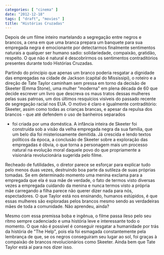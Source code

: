 ```yaml
---
categories: [ "cinema" ]
date: "2012-12-18"
tags: [ "draft", "movies" ]
title: "Histórias Cruzadas"
---
```

Depois de um filme inteiro martelando a segregação entre negros e
brancos, a cena em que uma branca prepara um banquete para sua empregada
negra é emocionante por detectarmos finalmente sentimentos naturais
a qualquer ser humano sadio: solidariedade, compaixão, gratidão,
respeito. O que não é natural é descobrirmos os sentimentos
contraditórios presentes durante todo Histórias Cruzadas.

Partindo do princípio que apenas um branco poderia resgatar a dignidade
das empregadas na cidade de Jackson (capital do Mississipi), o roteiro e
a direção de Tate Taylor caminham sem pressa em torno da decisão de
Skeeter (Emma Stone), uma mulher "moderna" em plena década de 60 que
decide escrever um livro que descreva os maus tratos dessas mulheres
pelas suas patroas, um dos últimos resquícios visíveis do passado
recente de segregação racial nos EUA. O motivo é claro e igualmente
contraditório: Skeeter, assim como todas as crianças brancas, e apesar
da repulsa dos brancos - que até defendem o uso de banheiros separados
- foi criada por uma doméstica. A infância inteira de Skeeter foi
construída sob a visão da velha empregada negra da sua família, que
um belo dia foi misteriosamente demitida. Já crescida e lendo textos
políticos da época, a conclusão de Skeeter sobre a exploração das
empregadas é óbvia, o que torna a personagem mais um processo natural
na evolução moral daquele povo do que propriamente a visionária
revolucionária sugerida pelo filme.

Recheado de futilidades, o diretor parece se esforçar para explicar
tudo pelo menos duas vezes, destruindo boa parte da sutileza de suas
próprias tomadas. Se em determinado momento uma menina exclama para
a empregada que ela é sua mãe de verdade, o fato de termos visto
diversas vezes a empregada cuidando da menina e nunca termos visto a
própria mãe carregando a filha parece não querer dizer nada para nós,
espectadores. O que Taylor está nos ensinando, humanos estúpidos,
é que essas mulheres são exploradas pelos brancos mesmo sendo as
verdadeiras mães de toda a comunidade. Não aprendeu, ainda?

Mesmo com essa premissa boba e ingênua, o filme passa ileso pelo seu
ritmo sempre cadenciado e uma história leve e interessante todo o
momento. O que não é possível é conseguir resgatar a humanidade por
trás da história de "The Help", pois ela foi esmagada constantemente
pela lembrança de que, se os negros conseguiram seu lugar ao sol, foi
graças à compaixão de brancos revolucionários como Skeeter. Ainda
bem que Tate Taylor está aí para nos dizer isso.

